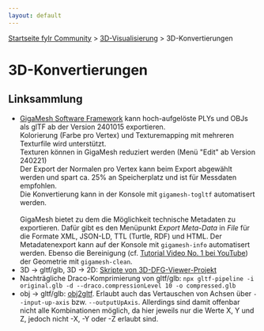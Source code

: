 ```yaml
---
layout: default
---
```


[Startseite fylr Community](/) &gt; [3D-Visualisierung](/3d/) &gt; 3D-Konvertierungen

# 3D-Konvertierungen

## Linksammlung
 * [GigaMesh Software Framework](https://gigamesh.eu) kann hoch-aufgelöste PLYs und OBJs als glTF ab der Version 2401015 exportieren.<br />
   Kolorierung (Farbe pro Vertex) und Texturemapping mit mehreren Texturfile wird unterstützt.<br />
   Texturen können in GigaMesh reduziert werden (Menü "Edit" ab Version 240221)<br />
   Der Export der Normalen pro Vertex kann beim Export abgewählt werden und spart ca. 25% an Speicherplatz und ist für Messdaten empfohlen.<br />
   Die Konvertierung kann in der Konsole mit `gigamesh-togltf` automatisert werden.<br /><br />
   GigaMesh bietet zu dem die Möglichkeit technische Metadaten zu exportieren. Dafür gibt es den Menüpunkt _Export Meta-Data_ in _File_ für die Formate XML, JSON-LD, TTL (Turtle, RDF) und HTML. Der Metadatenexport kann auf der Konsole mit `gigamesh-info` automatisert werden. Ebenso die Bereinigung (cf. [Tutorial Video No. 1 bei YouTube](https://www.youtube.com/@GigaMeshTutorials/videos)) der Geometrie mit `gigamesh-clean`.
 * 3D → gltf/glb, 3D → 2D: [Skripte von 3D-DFG-Viewer-Projekt](https://github.com/thedworak/dfg_3dviewer/tree/main/scripts)
 * Nachträgliche Draco-Komprimierung von gltf/glb: `npx gltf-pipeline -i original.glb -d --draco.compressionLevel 10 -o compressed.glb`
 * obj → gltf/glb: [obj2gltf](https://github.com/CesiumGS/obj2gltf). Erlaubt auch das Vertauschen von Achsen über `--input-up-axis` bzw. `--outputUpAxis`. Allerdings sind damit offenbar nicht alle Kombinationen möglich, da hier jeweils nur die Werte X, Y und Z, jedoch nicht -X, -Y oder -Z erlaubt sind.
